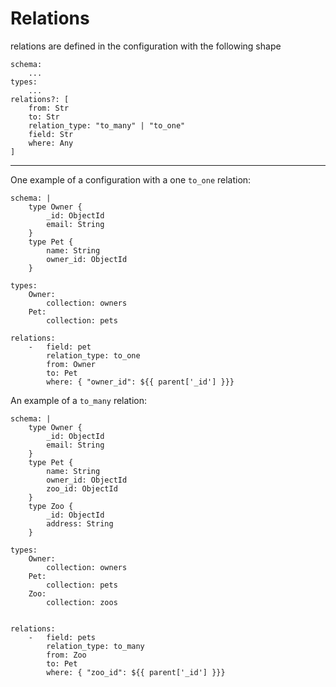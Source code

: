 # Relations
relations are defined in the configuration with the following shape
```
schema:
    ...
types: 
    ...
relations?: [
    from: Str
    to: Str
    relation_type: "to_many" | "to_one"
    field: Str
    where: Any
]
```
-------

One example of a configuration with a one `to_one` relation:
```
schema: |
    type Owner {
        _id: ObjectId
        email: String
    }
    type Pet {
        name: String
        owner_id: ObjectId
    }

types:
    Owner:
        collection: owners
    Pet:
        collection: pets

relations:
    -   field: pet
        relation_type: to_one
        from: Owner
        to: Pet
        where: { "owner_id": ${{ parent['_id'] }}}
```
An example of a `to_many` relation:
```
schema: |
    type Owner {
        _id: ObjectId
        email: String
    }
    type Pet {
        name: String
        owner_id: ObjectId
        zoo_id: ObjectId
    }
    type Zoo {
        _id: ObjectId
        address: String
    }

types:
    Owner:
        collection: owners
    Pet:
        collection: pets
    Zoo:
        collection: zoos


relations:
    -   field: pets
        relation_type: to_many
        from: Zoo
        to: Pet
        where: { "zoo_id": ${{ parent['_id'] }}}
```

